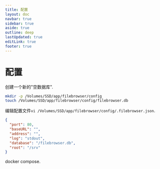 ```yaml
---
title: 配置
layout: doc
navbar: true
sidebar: true
aside: true
outline: deep
lastUpdated: true
editLink: true
footer: true
---
```


# 配置

创建一个新的"空数据库".

```bash
mkdir -p /Volumes/SSD/app/filebrowser/config
touch /Volumes/SSD/app/filebrowser/config/filebrowser.db
```

编辑配置文件`vi /Volumes/SSD/app/filebrowser/config/.filebrowser.json`.

```json
{
  "port": 80,
  "baseURL": "",
  "address": "",
  "log": "stdout",
  "database": "/filebrowser.db",
  "root": "/srv"
}
```

docker compose.

```

```